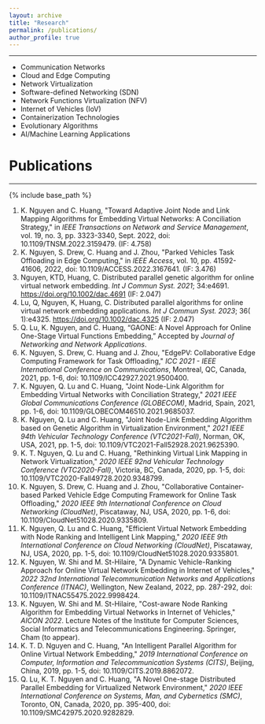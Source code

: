 ```yaml
---
layout: archive
title: "Research"
permalink: /publications/
author_profile: true
---
```

__________
* Communication Networks
* Cloud and Edge Computing
* Network Virtualization
* Software-defined Networking (SDN)
* Network Functions Virtualization (NFV)
* Internet of Vehicles (IoV)
* Containerization Technologies
* Evolutionary Algorithms
* AI/Machine Learning Applications

Publications
=============
__________

<!-- {% if author.googlescholar %}
  You can also find my articles on <u><a href="{{author.googlescholar}}">my Google Scholar profile</a>.</u>
{% endif %} -->

{% include base_path %}

<!-- {% for post in site.publications reversed %}
  {% include archive-single.html %}
{% endfor %}
 -->
 1. K. Nguyen and C. Huang, "Toward Adaptive Joint Node and Link Mapping Algorithms for Embedding Virtual Networks: A Conciliation Strategy," in _IEEE Transactions on Network and Service Management_, vol. 19, no. 3, pp. 3323-3340, Sept. 2022, doi: 10.1109/TNSM.2022.3159479. (IF: 4.758)
 2. K. Nguyen, S. Drew, C. Huang and J. Zhou, "Parked Vehicles Task Offloading in Edge Computing," in _IEEE Access_, vol. 10, pp. 41592-41606, 2022, doi: 10.1109/ACCESS.2022.3167641. (IF: 3.476)
 3. Nguyen, KTD, Huang, C. Distributed parallel genetic algorithm for online virtual network embedding. _Int J Commun Syst. 2021_; 34:e4691. https://doi.org/10.1002/dac.4691 (IF: 2.047)
 4. Lu, Q, Nguyen, K, Huang, C. Distributed parallel algorithms for online virtual network embedding applications. _Int J Commun Syst. 2023_; 36( 1):e4325. https://doi.org/10.1002/dac.4325 (IF: 2.047)
 5. Q. Lu, K. Nguyen, and C. Huang, “GAONE: A Novel Approach for Online One-Stage Virtual Functions Embedding,” Accepted by _Journal of Networking and Network Applications_.
 6. K. Nguyen, S. Drew, C. Huang and J. Zhou, "EdgePV: Collaborative Edge Computing Framework for Task Offloading," _ICC 2021 - IEEE International Conference on Communications_, Montreal, QC, Canada, 2021, pp. 1-6, doi: 10.1109/ICC42927.2021.9500400.
 7. K. Nguyen, Q. Lu and C. Huang, "Joint Node-Link Algorithm for Embedding Virtual Networks with Conciliation Strategy," _2021 IEEE Global Communications Conference (GLOBECOM)_, Madrid, Spain, 2021, pp. 1-6, doi: 10.1109/GLOBECOM46510.2021.9685037.
 8. K. Nguyen, Q. Lu and C. Huang, "Joint Node-Link Embedding Algorithm based on Genetic Algorithm in Virtualization Environment," _2021 IEEE 94th Vehicular Technology Conference (VTC2021-Fall)_, Norman, OK, USA, 2021, pp. 1-5, doi: 10.1109/VTC2021-Fall52928.2021.9625390.
 9. K. T. Nguyen, Q. Lu and C. Huang, "Rethinking Virtual Link Mapping in Network Virtualization," _2020 IEEE 92nd Vehicular Technology Conference (VTC2020-Fall)_, Victoria, BC, Canada, 2020, pp. 1-5, doi: 10.1109/VTC2020-Fall49728.2020.9348799.
 10. K. Nguyen, S. Drew, C. Huang and J. Zhou, "Collaborative Container-based Parked Vehicle Edge Computing Framework for Online Task Offloading," _2020 IEEE 9th International Conference on Cloud Networking (CloudNet)_, Piscataway, NJ, USA, 2020, pp. 1-6, doi: 10.1109/CloudNet51028.2020.9335809.
 11. K. Nguyen, Q. Lu and C. Huang, "Efficient Virtual Network Embedding with Node Ranking and Intelligent Link Mapping," _2020 IEEE 9th International Conference on Cloud Networking (CloudNet)_, Piscataway, NJ, USA, 2020, pp. 1-5, doi: 10.1109/CloudNet51028.2020.9335801.
 12. K. Nguyen, W. Shi and M. St-Hilaire, "A Dynamic Vehicle-Ranking Approach for Online Virtual Network Embedding in Internet of Vehicles," _2022 32nd International Telecommunication Networks and Applications Conference (ITNAC)_, Wellington, New Zealand, 2022, pp. 287-292, doi: 10.1109/ITNAC55475.2022.9998424.
 13. K. Nguyen, W. Shi and M. St-Hilaire, "Cost-aware Node Ranking Algorithm for Embedding Virtual Networks in Internet of Vehicles," _AICON 2022_. Lecture Notes of the Institute for Computer Sciences, Social Informatics and Telecommunications Engineering. Springer, Cham (to appear).
 14. K. T. D. Nguyen and C. Huang, "An Intelligent Parallel Algorithm for Online Virtual Network Embedding," _2019 International Conference on Computer, Information and Telecommunication Systems (CITS)_, Beijing, China, 2019, pp. 1-5, doi: 10.1109/CITS.2019.8862072.
 15. Q. Lu, K. T. Nguyen and C. Huang, "A Novel One-stage Distributed Parallel Embedding for Virtualized Network Environment," _2020 IEEE International Conference on Systems, Man, and Cybernetics (SMC)_, Toronto, ON, Canada, 2020, pp. 395-400, doi: 10.1109/SMC42975.2020.9282829.
 

